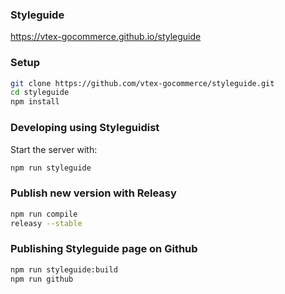 ### Styleguide

https://vtex-gocommerce.github.io/styleguide

### Setup

```sh
git clone https://github.com/vtex-gocommerce/styleguide.git
cd styleguide
npm install
```

### Developing using Styleguidist

Start the server with:
```sh
npm run styleguide
```

### Publish new version with Releasy
```sh
npm run compile
releasy --stable
```

### Publishing Styleguide page on Github
```sh
npm run styleguide:build
npm run github
```
